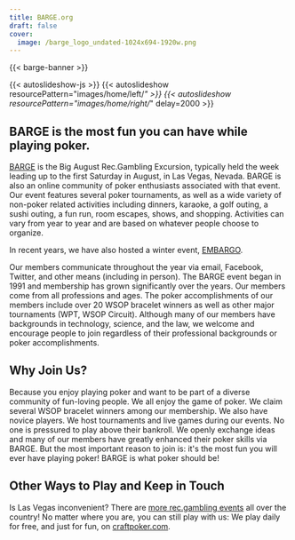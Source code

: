 ```yaml
---
title: BARGE.org
draft: false
cover:
  image: /barge_logo_undated-1024x694-1920w.png
---
```

{{< barge-banner >}}

{{< autoslideshow-js >}}
{{< autoslideshow resourcePattern="images/home/left/*" >}}
{{< autoslideshow resourcePattern="images/home/right/*" delay=2000 >}}

BARGE is the most fun you can have while playing poker.
-------------------------------------------------------

[BARGE](/barge/) is the Big August Rec.Gambling Excursion, typically held the
week leading up to the first Saturday in August, in Las Vegas, Nevada.  BARGE
is also an online community of poker enthusiasts associated with that event.
Our event features several poker tournaments, as well as a wide variety of
non-poker related activities including dinners, karaoke, a golf outing, a sushi
outing, a fun run, room escapes, shows, and shopping. Activities can vary from
year to year and are based on whatever people choose to organize.

In recent years, we have also hosted a winter event, [EMBARGO](/embargo/).

Our members communicate throughout the year via email, Facebook, Twitter, and
other means (including in person).  The BARGE event began in 1991 and
membership has grown significantly over the years.  Our members come from all
professions and ages.  The poker accomplishments of our members include over 20
WSOP bracelet winners as well as other major tournaments (WPT, WSOP
Circuit). Although many of our members have backgrounds in technology, science,
and the law, we welcome and encourage people to join regardless of their
professional backgrounds or poker accomplishments.

Why Join Us?
-----

Because you enjoy playing poker and want to be part of a diverse community of
fun-loving people. We all enjoy the game of poker. We claim several WSOP
bracelet winners among our membership. We also have novice players. We host
tournaments and live games during our events. No one is pressured to play above
their bankroll. We openly exchange ideas and many of our members have greatly
enhanced their poker skills via BARGE. But the most important reason to join
is: it's the most fun you will ever have playing poker! BARGE is what poker
should be!


Other Ways to Play and Keep in Touch 
------------------------------------

Is Las Vegas inconvenient?  There are [more rec.gambling events](/other-events/)
all over the country!  No matter where you are, you can still play with us:
We play daily for free, and just for fun, on
[craftpoker.com](https://craftpoker.com/).

